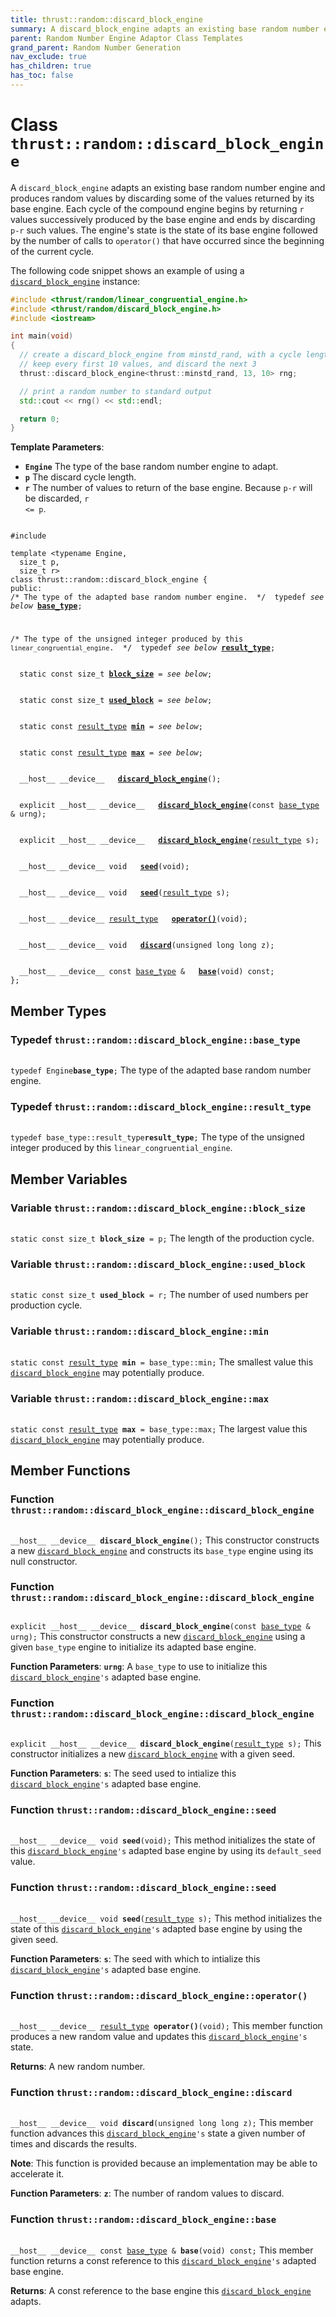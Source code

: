 ```yaml
---
title: thrust::random::discard_block_engine
summary: A discard_block_engine adapts an existing base random number engine and produces random values by discarding some of the values returned by its base engine. Each cycle of the compound engine begins by returning r values successively produced by the base engine and ends by discarding p-r such values. The engine's state is the state of its base engine followed by the number of calls to operator() that have occurred since the beginning of the current cycle. 
parent: Random Number Engine Adaptor Class Templates
grand_parent: Random Number Generation
nav_exclude: true
has_children: true
has_toc: false
---
```


# Class `thrust::random::discard_block_engine`

A <code>discard&#95;block&#95;engine</code> adapts an existing base random number engine and produces random values by discarding some of the values returned by its base engine. Each cycle of the compound engine begins by returning <code>r</code> values successively produced by the base engine and ends by discarding <code>p-r</code> such values. The engine's state is the state of its base engine followed by the number of calls to <code>operator()</code> that have occurred since the beginning of the current cycle. 


The following code snippet shows an example of using a <code><a href="{{ site.baseurl }}/api/classes/classthrust_1_1random_1_1discard__block__engine.html">discard&#95;block&#95;engine</a></code> instance:



```cpp
#include <thrust/random/linear_congruential_engine.h>
#include <thrust/random/discard_block_engine.h>
#include <iostream>

int main(void)
{
  // create a discard_block_engine from minstd_rand, with a cycle length of 13
  // keep every first 10 values, and discard the next 3
  thrust::discard_block_engine<thrust::minstd_rand, 13, 10> rng;

  // print a random number to standard output
  std::cout << rng() << std::endl;

  return 0;
}
```

**Template Parameters**:
* **`Engine`** The type of the base random number engine to adapt. 
* **`p`** The discard cycle length. 
* **`r`** The number of values to return of the base engine. Because <code>p-r</code> will be discarded, <code>r &lt;= p</code>.

<code class="doxybook">
<span>#include <thrust/random/discard_block_engine.h></span><br>
<span>template &lt;typename Engine,</span>
<span>&nbsp;&nbsp;size_t p,</span>
<span>&nbsp;&nbsp;size_t r&gt;</span>
<span>class thrust::random::discard&#95;block&#95;engine {</span>
<span>public:</span><span class="doxybook-comment"><code>&nbsp;&nbsp;</code>
/* The type of the adapted base random number engine.  */</span><span>&nbsp;&nbsp;typedef <i>see below</i> <b><a href="{{ site.baseurl }}/api/classes/classthrust_1_1random_1_1discard__block__engine.html#typedef-base-type">base&#95;type</a></b>;</span>
<br>
<span class="doxybook-comment"><code>&nbsp;&nbsp;</code>
/* The type of the unsigned integer produced by this <code>linear&#95;congruential&#95;engine</code>.  */</span><span>&nbsp;&nbsp;typedef <i>see below</i> <b><a href="{{ site.baseurl }}/api/classes/classthrust_1_1random_1_1discard__block__engine.html#typedef-result-type">result&#95;type</a></b>;</span>
<br>
<span>&nbsp;&nbsp;static const size_t <b><a href="{{ site.baseurl }}/api/classes/classthrust_1_1random_1_1discard__block__engine.html#variable-block-size">block&#95;size</a></b> = <i>see below</i>;</span>
<br>
<span>&nbsp;&nbsp;static const size_t <b><a href="{{ site.baseurl }}/api/classes/classthrust_1_1random_1_1discard__block__engine.html#variable-used-block">used&#95;block</a></b> = <i>see below</i>;</span>
<br>
<span>&nbsp;&nbsp;static const <a href="{{ site.baseurl }}/api/classes/classthrust_1_1random_1_1discard__block__engine.html#typedef-result-type">result_type</a> <b><a href="{{ site.baseurl }}/api/classes/classthrust_1_1random_1_1discard__block__engine.html#variable-min">min</a></b> = <i>see below</i>;</span>
<br>
<span>&nbsp;&nbsp;static const <a href="{{ site.baseurl }}/api/classes/classthrust_1_1random_1_1discard__block__engine.html#typedef-result-type">result_type</a> <b><a href="{{ site.baseurl }}/api/classes/classthrust_1_1random_1_1discard__block__engine.html#variable-max">max</a></b> = <i>see below</i>;</span>
<br>
<span>&nbsp;&nbsp;__host__ __device__ </span><span>&nbsp;&nbsp;<b><a href="{{ site.baseurl }}/api/classes/classthrust_1_1random_1_1discard__block__engine.html#function-discard-block-engine">discard&#95;block&#95;engine</a></b>();</span>
<br>
<span>&nbsp;&nbsp;explicit __host__ __device__ </span><span>&nbsp;&nbsp;<b><a href="{{ site.baseurl }}/api/classes/classthrust_1_1random_1_1discard__block__engine.html#function-discard-block-engine">discard&#95;block&#95;engine</a></b>(const <a href="{{ site.baseurl }}/api/classes/classthrust_1_1random_1_1discard__block__engine.html#typedef-base-type">base_type</a> & urng);</span>
<br>
<span>&nbsp;&nbsp;explicit __host__ __device__ </span><span>&nbsp;&nbsp;<b><a href="{{ site.baseurl }}/api/classes/classthrust_1_1random_1_1discard__block__engine.html#function-discard-block-engine">discard&#95;block&#95;engine</a></b>(<a href="{{ site.baseurl }}/api/classes/classthrust_1_1random_1_1discard__block__engine.html#typedef-result-type">result_type</a> s);</span>
<br>
<span>&nbsp;&nbsp;__host__ __device__ void </span><span>&nbsp;&nbsp;<b><a href="{{ site.baseurl }}/api/classes/classthrust_1_1random_1_1discard__block__engine.html#function-seed">seed</a></b>(void);</span>
<br>
<span>&nbsp;&nbsp;__host__ __device__ void </span><span>&nbsp;&nbsp;<b><a href="{{ site.baseurl }}/api/classes/classthrust_1_1random_1_1discard__block__engine.html#function-seed">seed</a></b>(<a href="{{ site.baseurl }}/api/classes/classthrust_1_1random_1_1discard__block__engine.html#typedef-result-type">result_type</a> s);</span>
<br>
<span>&nbsp;&nbsp;__host__ __device__ <a href="{{ site.baseurl }}/api/classes/classthrust_1_1random_1_1discard__block__engine.html#typedef-result-type">result_type</a> </span><span>&nbsp;&nbsp;<b><a href="{{ site.baseurl }}/api/classes/classthrust_1_1random_1_1discard__block__engine.html#function-operator()">operator()</a></b>(void);</span>
<br>
<span>&nbsp;&nbsp;__host__ __device__ void </span><span>&nbsp;&nbsp;<b><a href="{{ site.baseurl }}/api/classes/classthrust_1_1random_1_1discard__block__engine.html#function-discard">discard</a></b>(unsigned long long z);</span>
<br>
<span>&nbsp;&nbsp;__host__ __device__ const <a href="{{ site.baseurl }}/api/classes/classthrust_1_1random_1_1discard__block__engine.html#typedef-base-type">base_type</a> & </span><span>&nbsp;&nbsp;<b><a href="{{ site.baseurl }}/api/classes/classthrust_1_1random_1_1discard__block__engine.html#function-base">base</a></b>(void) const;</span>
<span>};</span>
</code>

## Member Types

<h3 id="typedef-base-type">
Typedef <code>thrust::random::discard&#95;block&#95;engine::base&#95;type</code>
</h3>

<code class="doxybook">
<span>typedef Engine<b>base_type</b>;</span></code>
The type of the adapted base random number engine. 

<h3 id="typedef-result-type">
Typedef <code>thrust::random::discard&#95;block&#95;engine::result&#95;type</code>
</h3>

<code class="doxybook">
<span>typedef base_type::result_type<b>result_type</b>;</span></code>
The type of the unsigned integer produced by this <code>linear&#95;congruential&#95;engine</code>. 


## Member Variables

<h3 id="variable-block-size">
Variable <code>thrust::random::discard&#95;block&#95;engine::block&#95;size</code>
</h3>

<code class="doxybook">
<span>static const size_t <b>block_size</b> = p;</span></code>
The length of the production cycle. 

<h3 id="variable-used-block">
Variable <code>thrust::random::discard&#95;block&#95;engine::used&#95;block</code>
</h3>

<code class="doxybook">
<span>static const size_t <b>used_block</b> = r;</span></code>
The number of used numbers per production cycle. 

<h3 id="variable-min">
Variable <code>thrust::random::discard&#95;block&#95;engine::min</code>
</h3>

<code class="doxybook">
<span>static const <a href="{{ site.baseurl }}/api/classes/classthrust_1_1random_1_1discard__block__engine.html#typedef-result-type">result_type</a> <b>min</b> = base&#95;type::min;</span></code>
The smallest value this <code><a href="{{ site.baseurl }}/api/classes/classthrust_1_1random_1_1discard__block__engine.html">discard&#95;block&#95;engine</a></code> may potentially produce. 

<h3 id="variable-max">
Variable <code>thrust::random::discard&#95;block&#95;engine::max</code>
</h3>

<code class="doxybook">
<span>static const <a href="{{ site.baseurl }}/api/classes/classthrust_1_1random_1_1discard__block__engine.html#typedef-result-type">result_type</a> <b>max</b> = base&#95;type::max;</span></code>
The largest value this <code><a href="{{ site.baseurl }}/api/classes/classthrust_1_1random_1_1discard__block__engine.html">discard&#95;block&#95;engine</a></code> may potentially produce. 


## Member Functions

<h3 id="function-discard-block-engine">
Function <code>thrust::random::discard&#95;block&#95;engine::discard&#95;block&#95;engine</code>
</h3>

<code class="doxybook">
<span>__host__ __device__ </span><span><b>discard_block_engine</b>();</span></code>
This constructor constructs a new <code><a href="{{ site.baseurl }}/api/classes/classthrust_1_1random_1_1discard__block__engine.html">discard&#95;block&#95;engine</a></code> and constructs its <code>base&#95;type</code> engine using its null constructor. 

<h3 id="function-discard-block-engine">
Function <code>thrust::random::discard&#95;block&#95;engine::discard&#95;block&#95;engine</code>
</h3>

<code class="doxybook">
<span>explicit __host__ __device__ </span><span><b>discard_block_engine</b>(const <a href="{{ site.baseurl }}/api/classes/classthrust_1_1random_1_1discard__block__engine.html#typedef-base-type">base_type</a> & urng);</span></code>
This constructor constructs a new <code><a href="{{ site.baseurl }}/api/classes/classthrust_1_1random_1_1discard__block__engine.html">discard&#95;block&#95;engine</a></code> using a given <code>base&#95;type</code> engine to initialize its adapted base engine.

**Function Parameters**:
**`urng`**: A <code>base&#95;type</code> to use to initialize this <code><a href="{{ site.baseurl }}/api/classes/classthrust_1_1random_1_1discard__block__engine.html">discard&#95;block&#95;engine</a>'s</code> adapted base engine. 

<h3 id="function-discard-block-engine">
Function <code>thrust::random::discard&#95;block&#95;engine::discard&#95;block&#95;engine</code>
</h3>

<code class="doxybook">
<span>explicit __host__ __device__ </span><span><b>discard_block_engine</b>(<a href="{{ site.baseurl }}/api/classes/classthrust_1_1random_1_1discard__block__engine.html#typedef-result-type">result_type</a> s);</span></code>
This constructor initializes a new <code><a href="{{ site.baseurl }}/api/classes/classthrust_1_1random_1_1discard__block__engine.html">discard&#95;block&#95;engine</a></code> with a given seed.

**Function Parameters**:
**`s`**: The seed used to intialize this <code><a href="{{ site.baseurl }}/api/classes/classthrust_1_1random_1_1discard__block__engine.html">discard&#95;block&#95;engine</a>'s</code> adapted base engine. 

<h3 id="function-seed">
Function <code>thrust::random::discard&#95;block&#95;engine::seed</code>
</h3>

<code class="doxybook">
<span>__host__ __device__ void </span><span><b>seed</b>(void);</span></code>
This method initializes the state of this <code><a href="{{ site.baseurl }}/api/classes/classthrust_1_1random_1_1discard__block__engine.html">discard&#95;block&#95;engine</a>'s</code> adapted base engine by using its <code>default&#95;seed</code> value. 

<h3 id="function-seed">
Function <code>thrust::random::discard&#95;block&#95;engine::seed</code>
</h3>

<code class="doxybook">
<span>__host__ __device__ void </span><span><b>seed</b>(<a href="{{ site.baseurl }}/api/classes/classthrust_1_1random_1_1discard__block__engine.html#typedef-result-type">result_type</a> s);</span></code>
This method initializes the state of this <code><a href="{{ site.baseurl }}/api/classes/classthrust_1_1random_1_1discard__block__engine.html">discard&#95;block&#95;engine</a>'s</code> adapted base engine by using the given seed.

**Function Parameters**:
**`s`**: The seed with which to intialize this <code><a href="{{ site.baseurl }}/api/classes/classthrust_1_1random_1_1discard__block__engine.html">discard&#95;block&#95;engine</a>'s</code> adapted base engine. 

<h3 id="function-operator()">
Function <code>thrust::random::discard&#95;block&#95;engine::operator()</code>
</h3>

<code class="doxybook">
<span>__host__ __device__ <a href="{{ site.baseurl }}/api/classes/classthrust_1_1random_1_1discard__block__engine.html#typedef-result-type">result_type</a> </span><span><b>operator()</b>(void);</span></code>
This member function produces a new random value and updates this <code><a href="{{ site.baseurl }}/api/classes/classthrust_1_1random_1_1discard__block__engine.html">discard&#95;block&#95;engine</a>'s</code> state. 

**Returns**:
A new random number. 

<h3 id="function-discard">
Function <code>thrust::random::discard&#95;block&#95;engine::discard</code>
</h3>

<code class="doxybook">
<span>__host__ __device__ void </span><span><b>discard</b>(unsigned long long z);</span></code>
This member function advances this <code><a href="{{ site.baseurl }}/api/classes/classthrust_1_1random_1_1discard__block__engine.html">discard&#95;block&#95;engine</a>'s</code> state a given number of times and discards the results.

**Note**:
This function is provided because an implementation may be able to accelerate it. 

**Function Parameters**:
**`z`**: The number of random values to discard. 

<h3 id="function-base">
Function <code>thrust::random::discard&#95;block&#95;engine::base</code>
</h3>

<code class="doxybook">
<span>__host__ __device__ const <a href="{{ site.baseurl }}/api/classes/classthrust_1_1random_1_1discard__block__engine.html#typedef-base-type">base_type</a> & </span><span><b>base</b>(void) const;</span></code>
This member function returns a const reference to this <code><a href="{{ site.baseurl }}/api/classes/classthrust_1_1random_1_1discard__block__engine.html">discard&#95;block&#95;engine</a>'s</code> adapted base engine.

**Returns**:
A const reference to the base engine this <code><a href="{{ site.baseurl }}/api/classes/classthrust_1_1random_1_1discard__block__engine.html">discard&#95;block&#95;engine</a></code> adapts. 


